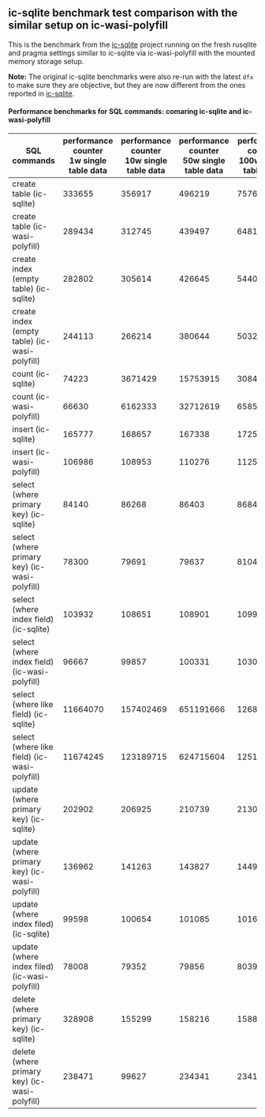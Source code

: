 ## ic-sqlite benchmark test comparison with the similar setup on ic-wasi-polyfill

This is the benchmark from the [ic-sqlite](https://github.com/froghub-io/ic-sqlite/) project running on the fresh rusqlite and pragma settings similar to ic-sqlite via ic-wasi-polyfill with the mounted memory storage setup.

**Note:** The original ic-sqlite benchmarks were also re-run with the latest `dfx` to make sure they are objective, but they are now different from the ones reported in [ic-sqlite](https://github.com/froghub-io/ic-sqlite/).

#### Performance benchmarks for SQL commands: comaring ic-sqlite and ic-wasi-polyfill

| SQL <br/> commands               | performance counter <br/> 1w single table data | performance counter <br/> 10w single table data | performance counter <br/> 50w single table data | performance counter <br/> 100w single table data |
|----------------------------------|------------------------------------------------|-------------------------------------------------|-------------------------------------------------|--------------------------------------------------|
| create table (ic-sqlite)          | 333655                                        | 356917                                          | 496219                                          | 757636                                           | 
| create table (ic-wasi-polyfill)   | 289434                                        | 312745                                          | 439497                                          | 648166                                          | 
| create index <br/> (empty table) (ic-sqlite)         | 282802                     | 305614                                          | 426645                                          | 544042                                           |
| create index <br/> (empty table) (ic-wasi-polyfill)  | 244113                     | 266214                                          | 380644                                          | 503214                                           |
| count (ic-sqlite)                                    | 74223                      | 3671429                                         | 15753915                                        | 30849918                                         | 
| count (ic-wasi-polyfill)                             | 66630                      | 6162333                                         | 32712619                                        | 65857690                                         | 
| insert (ic-sqlite)                                   | 165777                     | 168657                                          | 167338                                          | 172585                                           | 
| insert (ic-wasi-polyfill)                            | 106986                     | 108953                                          | 110276                                          | 112531                                           | 
| select <br/> (where primary key) (ic-sqlite)         | 84140                      | 86268                                           | 86403                                           | 86842                                            | 
| select <br/> (where primary key) (ic-wasi-polyfill)  | 78300                      | 79691                                           | 79637                                           | 81044                                            | 
| select <br/> (where index field) (ic-sqlite)         | 103932                     | 108651                                          | 108901                                          | 109969                                           | 
| select <br/> (where index field) (ic-wasi-polyfill)  | 96667                      | 99857                                           | 100331                                          | 103092                                           | 
| select <br/> (where like field) (ic-sqlite)          | 11664070                   | 157402469                                       | 651191666                                       | 1268418927                                       | 
| select <br/> (where like field) (ic-wasi-polyfill)   | 11674245                   | 123189715                                       | 624715604                                       | 1251617977                                       | 
| update <br/> (where primary key) (ic-sqlite)         | 202902                     | 206925                                          | 210739                                          | 213028                                           | 
| update <br/> (where primary key) (ic-wasi-polyfill)  | 136962                     | 141263                                          | 143827                                          | 144974                                           | 
| update <br/> (where index filed) (ic-sqlite)         | 99598                      | 100654                                          | 101085                                          | 101695                                           | 
| update <br/> (where index filed) (ic-wasi-polyfill)  | 78008                      | 79352                                           | 79856                                           | 80394                                            | 
| delete <br/> (where primary key) (ic-sqlite)         | 328908                     | 155299                                          | 158216                                          | 158859                                           |
| delete <br/> (where primary key) (ic-wasi-polyfill)  | 238471                     | 99627                                           | 234341                                          | 234139                                           |

